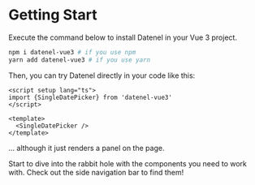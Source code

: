 # Getting Start

Execute the command below to install Datenel in your Vue 3 project.

```zsh
npm i datenel-vue3 # if you use npm
yarn add datenel-vue3 # if you use yarn
```

Then, you can try Datenel directly in your code like this:

```vue
<script setup lang="ts">
import {SingleDatePicker} from 'datenel-vue3'
</script>

<template>
  <SingleDatePicker />
</template>
```

... although it just renders a panel on the page.

Start to dive into the rabbit hole with the components you need to work with. Check out the side navigation bar to find them!